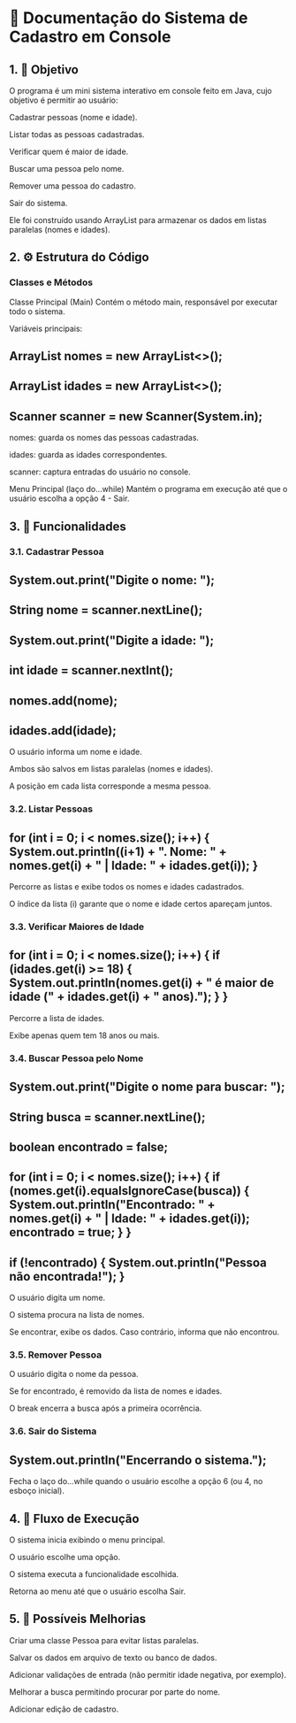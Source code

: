 # 📘 Documentação do Sistema de Cadastro em Console

## 1. 🎯 Objetivo
O programa é um mini sistema interativo em console feito em Java, cujo objetivo é permitir ao usuário:

Cadastrar pessoas (nome e idade).

Listar todas as pessoas cadastradas.

Verificar quem é maior de idade.

Buscar uma pessoa pelo nome.

Remover uma pessoa do cadastro.

Sair do sistema.

Ele foi construído usando ArrayList para armazenar os dados em listas paralelas (nomes e idades).

## 2. ⚙️ Estrutura do Código
### Classes e Métodos
Classe Principal (Main)
Contém o método main, responsável por executar todo o sistema.

Variáveis principais:

ArrayList<String> nomes = new ArrayList<>();
-
ArrayList<Integer> idades = new ArrayList<>();
-
Scanner scanner = new Scanner(System.in);
-
nomes: guarda os nomes das pessoas cadastradas.

idades: guarda as idades correspondentes.

scanner: captura entradas do usuário no console.

Menu Principal (laço do...while)
Mantém o programa em execução até que o usuário escolha a opção 4 - Sair.

## 3. 📑 Funcionalidades
### 3.1. Cadastrar Pessoa

System.out.print("Digite o nome: ");
-
String nome = scanner.nextLine();
-
System.out.print("Digite a idade: ");
-
int idade = scanner.nextInt();
-
nomes.add(nome);
-
idades.add(idade);
-
O usuário informa um nome e idade.

Ambos são salvos em listas paralelas (nomes e idades).

A posição em cada lista corresponde a mesma pessoa.

### 3.2. Listar Pessoas

for (int i = 0; i < nomes.size(); i++) {
    System.out.println((i+1) + ". Nome: " + nomes.get(i) + " | Idade: " + idades.get(i));
}
-
Percorre as listas e exibe todos os nomes e idades cadastrados.

O índice da lista (i) garante que o nome e idade certos apareçam juntos.

### 3.3. Verificar Maiores de Idade

for (int i = 0; i < nomes.size(); i++) {
    if (idades.get(i) >= 18) {
        System.out.println(nomes.get(i) + " é maior de idade (" + idades.get(i) + " anos).");
    }
}
-
Percorre a lista de idades.

Exibe apenas quem tem 18 anos ou mais.

### 3.4. Buscar Pessoa pelo Nome

System.out.print("Digite o nome para buscar: ");
-
String busca = scanner.nextLine();
-
boolean encontrado = false;
-
for (int i = 0; i < nomes.size(); i++) {
    if (nomes.get(i).equalsIgnoreCase(busca)) {
        System.out.println("Encontrado: " + nomes.get(i) + " | Idade: " + idades.get(i));
        encontrado = true;
    }
}
-
if (!encontrado) {
    System.out.println("Pessoa não encontrada!");
}
-

O usuário digita um nome.

O sistema procura na lista de nomes.

Se encontrar, exibe os dados. Caso contrário, informa que não encontrou.

### 3.5. Remover Pessoa
O usuário digita o nome da pessoa.

Se for encontrado, é removido da lista de nomes e idades.

O break encerra a busca após a primeira ocorrência.

### 3.6. Sair do Sistema

System.out.println("Encerrando o sistema.");
-
Fecha o laço do...while quando o usuário escolhe a opção 6 (ou 4, no esboço inicial).

## 4. 📝 Fluxo de Execução
O sistema inicia exibindo o menu principal.

O usuário escolhe uma opção.

O sistema executa a funcionalidade escolhida.

Retorna ao menu até que o usuário escolha Sair.

## 5. 🚀 Possíveis Melhorias

Criar uma classe Pessoa para evitar listas paralelas.

Salvar os dados em arquivo de texto ou banco de dados.

Adicionar validações de entrada (não permitir idade negativa, por exemplo).

Melhorar a busca permitindo procurar por parte do nome.

Adicionar edição de cadastro.
